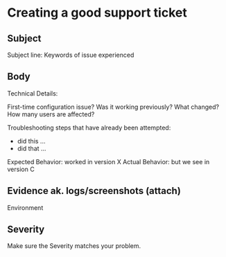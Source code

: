 # Creating a good support ticket

## Subject
Subject line:  Keywords of issue experienced

## Body
Technical Details:

First-time configuration issue? 
Was it working previously?
What changed?
How many users are affected?

Troubleshooting steps that have already been attempted:

- did this ...
- did that ...

Expected Behavior: worked in version X 
Actual Behavior: but we see <Actual Behavior> in version C


## Evidence ak. logs/screenshots (attach)
Environment

## Severity
Make sure the Severity matches your problem.





 

